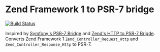 # Zend Framework 1 to PSR-7 bridge

[![Build Status](https://travis-ci.org/maff/zf1-psr-7-bridge.svg?branch=master)](https://travis-ci.org/maff/zf1-psr-7-bridge)

Inspired by [Symfony's PSR-7 Bridge](https://github.com/symfony/psr-http-message-bridge) and [Zend's HTTP to PSR-7 Brigde](https://github.com/zendframework/zend-psr7bridge). Converts Zend Framework 1 `Zend_Controller_Request_Http` and `Zend_Controller_Response_Http` to PSR-7.
